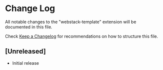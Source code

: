 # Change Log

All notable changes to the "webstack-template" extension will be documented in this file.

Check [Keep a Changelog](http://keepachangelog.com/) for recommendations on how to structure this file.

## [Unreleased]

- Initial release